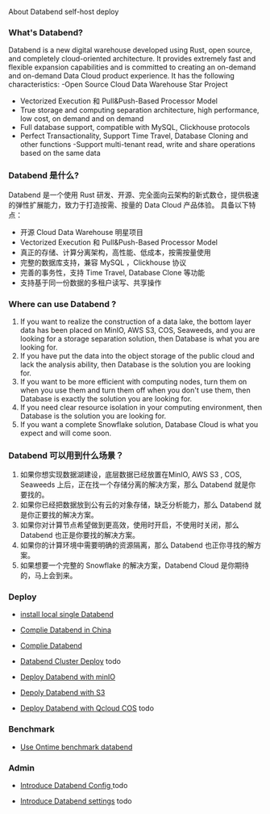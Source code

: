 About Databend self-host deploy 

### What's Databend?
Databend is a new digital warehouse developed using Rust, open source, and completely cloud-oriented architecture. It provides extremely fast and flexible expansion capabilities and is committed to creating an on-demand and on-demand Data Cloud product experience. It has the following characteristics:
-Open Source Cloud Data Warehouse Star Project
- Vectorized Execution 和 Pull&Push-Based Processor Model
- True storage and computing separation architecture, high performance, low cost, on demand and on demand
- Full database support, compatible with MySQL, Clickhouse protocols
- Perfect Transactionality, Support Time Travel, Database Cloning and other functions
-Support multi-tenant read, write and share operations based on the same data

### Databend 是什么?
Databend 是一个使用 Rust 研发、开源、完全面向云架构的新式数仓，提供极速的弹性扩展能力，致力于打造按需、按量的 Data Cloud 产品体验。  具备以下特点：
- 开源 Cloud Data Warehouse 明星项目
- Vectorized Execution 和 Pull&Push-Based Processor Model
- 真正的存储、计算分离架构，高性能、低成本，按需按量使用
- 完整的数据库支持，兼容 MySQL ，Clickhouse 协议
- 完善的事务性，支持 Time Travel, Database Clone 等功能
- 支持基于同一份数据的多租户读写、共享操作

### Where can use Databend ?
1. If you want to realize the construction of a data lake, the bottom layer data has been placed on MinIO, AWS S3, COS, Seaweeds, and you are looking for a storage separation solution, then Database is what you are looking for.
2. If you have put the data into the object storage of the public cloud and lack the analysis ability, then Database is the solution you are looking for.
3. If you want to be more efficient with computing nodes, turn them on when you use them and turn them off when you don't use them, then Database is exactly the solution you are looking for.
4. If you need clear resource isolation in your computing environment, then Database is the solution you are looking for.
5. If you want a complete Snowflake solution, Database Cloud is what you expect and will come soon.

### Databend 可以用到什么场景？
1. 如果你想实现数据湖建设，底层数据已经放置在MinIO, AWS S3 , COS, Seaweeds 上后，正在找一个存储分离的解决方案，那么 Databend 就是你要找的。
2. 如果你已经把数据放到公有云的对象存储，缺乏分析能力，那么 Databend 就是你正要找的解决方案。
3. 如果你对计算节点希望做到更高效，使用时开启，不使用时关闭，那么 Databend 也正是你要找的解决方案。
4. 如果你的计算环境中需要明确的资源隔离，那么 Databend 也正你寻找的解方案。
5. 如果想要一个完整的 Snowflake 的解决方案，Databend Cloud 是你期待的，马上会到来。

### Deploy

- [install local single Databend](install/databend_local_install/databend_local_install.sh)

- [Complie Databend in China](install/compile_databend_in_china/complie-databend-in-china.md)

- [Complie Databend](https://databend.rs/dev/)

- [Databend Cluster Deploy]() todo

- [Deploy Databend with minIO](https://github.com/wubx/dba-in-databend/tree/main/install/databend_minio)

- [Depoly Databend with S3](https://databend.rs/learn/lessons/analyze-ontime-with-databend-on-ec2-and-s3)

- [Deploy Databend with Qcloud COS](https://github.com/wubx/dba-in-databend/blob/main/install/databend_qcloud_cos/databend_qcloud_cos.md) todo

### Benchmark
- [Use Ontime benchmark databend](https://github.com/wubx/dba-in-databend/tree/main/bench/ontime)

### Admin

- [Introduce Databend Config ]() todo

- [Introduce Databend settings]() todo

